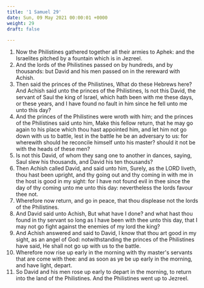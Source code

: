 ```yaml
---
title: '1 Samuel 29'
date: Sun, 09 May 2021 00:00:01 +0000
weight: 29
draft: false
  
---
```


1. Now the Philistines gathered together all their armies to Aphek: and the Israelites pitched by a fountain which is in Jezreel.
2. And the lords of the Philistines passed on by hundreds, and by thousands: but David and his men passed on in the rereward with Achish.
3. Then said the princes of the Philistines, What do these Hebrews here? And Achish said unto the princes of the Philistines, Is not this David, the servant of Saul the king of Israel, which hath been with me these days, or these years, and I have found no fault in him since he fell unto me unto this day?
4. And the princes of the Philistines were wroth with him; and the princes of the Philistines said unto him, Make this fellow return, that he may go again to his place which thou hast appointed him, and let him not go down with us to battle, lest in the battle he be an adversary to us: for wherewith should he reconcile himself unto his master? should it not be with the heads of these men?
5. Is not this David, of whom they sang one to another in dances, saying, Saul slew his thousands, and David his ten thousands?
6. Then Achish called David, and said unto him, Surely, as the LORD liveth, thou hast been upright, and thy going out and thy coming in with me in the host is good in my sight: for I have not found evil in thee since the day of thy coming unto me unto this day: nevertheless the lords favour thee not.
7. Wherefore now return, and go in peace, that thou displease not the lords of the Philistines.
8. And David said unto Achish, But what have I done? and what hast thou found in thy servant so long as I have been with thee unto this day, that I may not go fight against the enemies of my lord the king?
9. And Achish answered and said to David, I know that thou art good in my sight, as an angel of God: notwithstanding the princes of the Philistines have said, He shall not go up with us to the battle.
10. Wherefore now rise up early in the morning with thy master's servants that are come with thee: and as soon as ye be up early in the morning, and have light, depart.
11. So David and his men rose up early to depart in the morning, to return into the land of the Philistines. And the Philistines went up to Jezreel.
